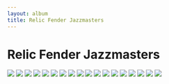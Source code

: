 ```yaml
---
layout: album
title: Relic Fender Jazzmasters
---
```


# Relic Fender Jazzmasters

![](https://58eca9fdf76150b92bfa-3586c28d09a33a8c605ed79290ca82aa.ssl.cf3.rackcdn.com/fender-custom-shop-62-jazzmaster-relic-vintage-white-341330.jpg)
![](https://cdn.shopify.com/s/files/1/0758/4003/products/fender_custom_shop_1965_jazzmaster_guitar_aged_fire_red_cz547539_5_2048x2048.jpg?v=1588728535)
![](https://cdn.shopify.com/s/files/1/0758/4003/products/fender_custom_shop_1965_jazzmaster_guitar_aged_fire_red_cz547539_6_2048x2048.jpg?v=1588728518)
![](https://cdn.shopify.com/s/files/1/0758/4003/products/fender_custom_shop_65_jazzmaster_guitar_three_tone_sunburst_cz543456_6_2048x2048.jpg?v=1583603276)
![](https://cdn.shopify.com/s/files/1/1169/7684/products/fender_custom_shop_featherweight_master_vintage_player_mvp_series_1959_jazzmaster_relic_black_electric_guitar_masterbuilt_paul_waller_frontkbody_1_1024x1024.jpg?v=1511271762)
![](https://d1aeri3ty3izns.cloudfront.net/media/36/362466/1200/preview.jpg)
![](https://davesguitar.com/wp-content/uploads/2018/09/CZ535598.jpg)
![](https://fma-customshop-media.s3-ap-southeast-2.amazonaws.com/media/CACHE/images/products/guitars/fender-custom-shop/230_1965-jazzmaster-relic-202092310_RZ5mjm_www.fmicassets.com/fender-custom-shop/9235001160_gtr_c__/711a13c3cec89f02c7d60966754249da.jpg)
![](https://images.reverb.com/image/upload/s--VJq8hkBk--/a_exif,c_limit,e_unsharp_mask:80,f_auto,fl_progressive,g_south,h_1600,q_80,w_1600/v1498681173/fdi8luvb9h0abkt1vspf.jpg)
![](https://media.musiciansfriend.com/is/image/MMGS7/1959-Jazzmaster-Heavy-Relic-Electric-Guitar-3-Color-Sunburst/L58825000002000-00-1600x1600.jpg)
![](https://media.musiciansfriend.com/is/image/MMGS7/1959-Jazzmaster-Heavy-Relic-Electric-Guitar-3-Color-Sunburst/L58825000002000-00-1600x1600.jpg)
![](https://media.musiciansfriend.com/is/image/MMGS7/1965-Jazzmaster-Relic-Electric-Guitar-3-Color-Sunburst/L72572000001000-00-1600x1600.jpg)
![](https://media.musiciansfriend.com/is/image/MMGS7/1965-Jazzmaster-Relic-Electric-Guitar-3-Color-Sunburst/L72572000001000-00-1600x1600.jpg)
![](https://media.musiciansfriend.com/is/image/MMGS7/50s-Journeyman-Relic-Jazzmaster-Electric-Guitar-Desert-Sand/L19073000002000CZ535741-00-1600x1600.jpg)
![](https://media.rainpos.com/8400/fender_custom_shop_1965_jazzmaster_relic_aged_dakota_red_4.jpg)
![](https://media.wwbw.com/is/image/MMGS7/50s-Journeyman-Relic-Jazzmaster-Electric-Guitar-Faded-3-Color-Sunburst/L19073000001000-00-1400x1400.jpg)
![](https://wildcatguitars.com/images/2/950/bft__wildcat.jpg)
![](https://wildwoodguitars.com/wp-content/uploads/2018/10/r92923_lg6.jpg)
